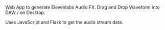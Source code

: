 Web App to generate Elevenlabs Audio FX. Drag and Drop Waveform into DAW / on Desktop.

Uses JavaScript and Flask to get the audio stream data.
